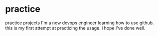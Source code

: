 # practice
practice projects
I'm a new devops engineer learning how to use github. this is my first attempt at practicing the usage. i hope i've done well.
